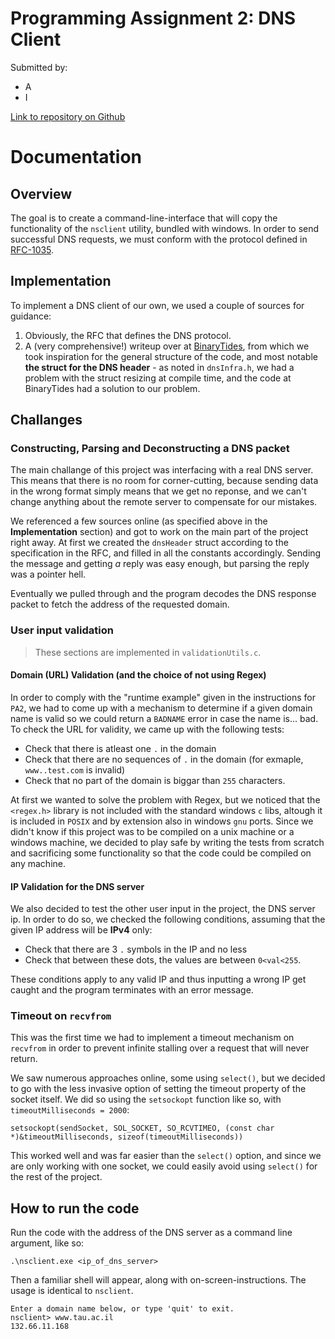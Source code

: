 # Programming Assignment 2: DNS Client
Submitted by:
* A
* I

[Link to repository on Github](https://github.com/g-bulgarit/Intro-to-Computer-Networking/tree/main/PA2_DNS_Client)

# **Documentation**

## **Overview**
The goal is to create a command-line-interface that will copy the functionality of the `nsclient` utility, bundled with windows.
In order to send successful DNS requests, we must conform with the protocol defined in [RFC-1035](https://datatracker.ietf.org/doc/html/rfc1035).

## **Implementation**
To implement a DNS client of our own, we used a couple of sources for guidance:
1. Obviously, the RFC that defines the DNS protocol.
2. A (very comprehensive!) writeup over at [BinaryTides](https://www.binarytides.com/dns-query-code-in-c-with-winsock/), from which we took inspiration for the general structure of the code, and most notable **the struct for the DNS header** - as noted in `dnsInfra.h`, we had a problem with the struct resizing at compile time, and the code at BinaryTides had a solution to our problem.

## **Challanges**
### **Constructing, Parsing and Deconstructing a DNS packet**
The main challange of this project was interfacing with a real DNS server. This means that there is no room for corner-cutting, because sending data in the wrong format simply means that we get no reponse, and we can't change anything about the remote server to compensate for our mistakes.

We referenced a few sources online (as specified above in the **Implementation** section) and got to work on the main part of the project right away.
At first we created the `dnsHeader` struct according to the specification in the RFC, and filled in all the constants accordingly. Sending the message and getting *a* reply was easy enough, but parsing the reply was a pointer hell.

Eventually we pulled through and the program decodes the DNS response packet to fetch the address of the requested domain.

### **User input validation**
>These sections are implemented in `validationUtils.c`.
#### **Domain (URL) Validation (and the choice of not using Regex)**
In order to comply with the "runtime example" given in the instructions for `PA2`, we had to come up with a mechanism to determine if a given domain name is valid so we could return a `BADNAME` error in case the name is... bad.
To check the URL for validity, we came up with the following tests:
* Check that there is atleast one `.` in the domain
* Check that there are no sequences of `.` in the domain (for exmaple, `www..test.com` is invalid)
* Check that no part of the domain is biggar than `255` characters.

At first we wanted to solve the problem with Regex, but we noticed that the `<regex.h>` library is not included with the standard windows `c` libs, altough it is included in `POSIX` and by extension also in windows `gnu` ports. Since we didn't know if this project was to be compiled on a unix machine or a windows machine, we decided to play safe by writing the tests from scratch and sacrificing some functionality so that the code could be compiled on any machine. 

#### **IP Validation for the DNS server**
We also decided to test the other user input in the project, the DNS server ip.
In order to do so, we checked the following conditions, assuming that the given IP address will be **IPv4** only:
* Check that there are 3 `.` symbols in the IP and no less
* Check that between these dots, the values are between `0<val<255`.

These conditions apply to any valid IP and thus inputting a wrong IP get caught and the program terminates with an error message.


### **Timeout on `recvfrom`**
This was the first time we had to implement a timeout mechanism on `recvfrom` in order to prevent infinite stalling over a request that will never return.

We saw numerous approaches online, some using `select()`, but we decided to go with the less invasive option of setting the timeout property of the socket itself. We did so using the `setsockopt` function like so, with `timeoutMilliseconds = 2000`:
```
setsockopt(sendSocket, SOL_SOCKET, SO_RCVTIMEO, (const char *)&timeoutMilliseconds, sizeof(timeoutMilliseconds))
```

This worked well and was far easier than the `select()` option, and since we are only working with one socket, we could easily avoid using `select()` for the rest of the project.


## **How to run the code**
Run the code with the address of the DNS server as a command line argument, like so:
```
.\nsclient.exe <ip_of_dns_server>
```
Then a familiar shell will appear, along with on-screen-instructions. The usage is identical to `nsclient`.

```
Enter a domain name below, or type 'quit' to exit.
nsclient> www.tau.ac.il
132.66.11.168
```
